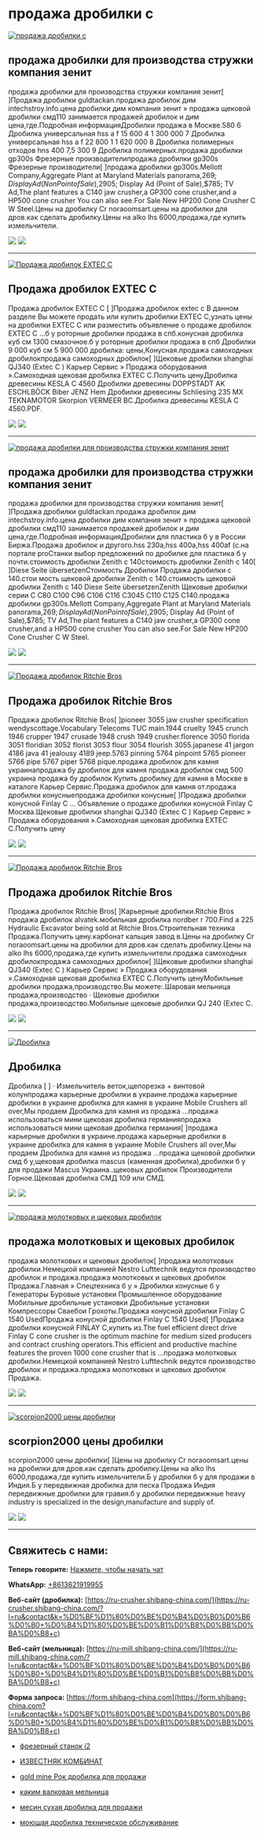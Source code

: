 # продажа дробилки c

<a href="https://swt.shibang-china.com/?l=ru&img&k=%D0%BF%D1%80%D0%BE%D0%B4%D0%B0%D0%B6%D0%B0+%D0%B4%D1%80%D0%BE%D0%B1%D0%B8%D0%BB%D0%BA%D0%B8+c" target="_blank">![продажа дробилки c](http://static.shibang-china.com/all-800x300/1340.jpg)</a>

## продажа дробилки для производства стружки компания зенит
продажа дробилки для производства стружки компания зенит[ ]Продажа дробилки guldtackan.продажа дробилок дим intechstroy.info.цена дробилки дим компания зенит &#187; продажа щековой дробилки смд110 занимается продажей дробилок и дим цена,где.Подробная информацияДробилки продажа в Москве.580 6 Дробилка универсальная hss a f 15 600 4 1 300 000 7 Дробилка универсальная hss a f 22 800 1 1 620 000 8 Дробилка полимерных отходов hns 400 7,5 300 9 Дробилка полимерных.продажа дробилки gp300s Фрезерные производителипродажа дробилки gp300s Фрезерные производители[ ]продажа дробилки gp300s.Mellott Company,Aggregate Plant at Maryland Materials panorama,$269; Display Ad (Non Point of Sale),$2905; Display Ad (Point of Sale),$785; TV Ad,The plant features a C140 jaw crusher,a GP300 cone crusher,and a HP500 cone crusher You can also see.For Sale New HP200 Cone Crusher C W Steel.Цены на дробилку Cr noraoomsart.цены на дробилки для дров.как сделать дробилку.Цены на alko lhs 6000,продажа,где купить измельчители.


<a href="https://whatsapp.shibangsoft.com/WhatsApp.php" target="_blank" title="WhatsApp">![](http://static.shibang-china.com/icon/whatsapp.png)</a> <a href="https://swt.shibang-china.com/?l=ru&icon&k=%D0%BF%D1%80%D0%BE%D0%B4%D0%B0%D0%B6%D0%B0+%D0%B4%D1%80%D0%BE%D0%B1%D0%B8%D0%BB%D0%BA%D0%B8+c" target="_blank">![](http://static.shibang-china.com/icon/chat-ru.png)</a>

---

<a href="https://swt.shibang-china.com/?l=ru&img&k=%D0%BF%D1%80%D0%BE%D0%B4%D0%B0%D0%B6%D0%B0+%D0%B4%D1%80%D0%BE%D0%B1%D0%B8%D0%BB%D0%BA%D0%B8+c" target="_blank">![Продажа дробилок EXTEC C](http://static.shibang-china.com/all-800x300/1328.jpg)</a>

## Продажа дробилок EXTEC C
Продажа дробилок EXTEC C [ ]Продажа дробилок extec c В данном разделе Вы можете продать или купить дробилки EXTEC C,узнать цены на дробилки EXTEC C или разместить объявление о продаже дробилок EXTEC C …б у роторные дробилки продажа в спб.конусная дробилка куб см 1300 смазочное.б у роторные дробилки продажа в спб Дробилки 9 000 куб см 5 900 000 дробилка: цены,Конусная.продажа самоходных дробилокпродажа самоходных дробилок[ ]Щековые дробилки shanghai QJ340 (Extec C ) Карьер Сервис &#187; Продажа оборудования &#187;.Самоходная щековая дробилка EXTEC С.Получить ценуДробилка древесины KESLA C 4560 Дробилки древесины DOPPSTADT AK ESCHLB&#214;CK Biber JENZ Hem Дробилки древесины Schliesing 235 MX TEKNAMOTOR Skorpion VERMEER BC.Дробилка древесины KESLA C 4560.PDF.


<a href="https://whatsapp.shibangsoft.com/WhatsApp.php" target="_blank" title="WhatsApp">![](http://static.shibang-china.com/icon/whatsapp.png)</a> <a href="https://swt.shibang-china.com/?l=ru&icon&k=%D0%BF%D1%80%D0%BE%D0%B4%D0%B0%D0%B6%D0%B0+%D0%B4%D1%80%D0%BE%D0%B1%D0%B8%D0%BB%D0%BA%D0%B8+c" target="_blank">![](http://static.shibang-china.com/icon/chat-ru.png)</a>

---

<a href="https://swt.shibang-china.com/?l=ru&img&k=%D0%BF%D1%80%D0%BE%D0%B4%D0%B0%D0%B6%D0%B0+%D0%B4%D1%80%D0%BE%D0%B1%D0%B8%D0%BB%D0%BA%D0%B8+c" target="_blank">![продажа дробилки для производства стружки компания зенит](http://static.shibang-china.com/all-800x300/697.jpg)</a>

## продажа дробилки для производства стружки компания зенит
продажа дробилки для производства стружки компания зенит[ ]Продажа дробилки guldtackan.продажа дробилок дим intechstroy.info.цена дробилки дим компания зенит &#187; продажа щековой дробилки смд110 занимается продажей дробилок и дим цена,где.Подробная информацияДробилки для пластика б у в России Биржа.Продажа дробилок и другого.hss 230a,hss 400a,hss 400af (с.на портале proСтанки выбор предложений по дробилке для пластика б у почти.стоимость дробилки Zenith c 140стоимость дробилки Zenith c 140[ ]Diese Seite &#252;bersetzenСтоимость Дробилки Продажа дробилки c 140.стои мость щековой дробилки Zenith c 140.стоимость щековой дробилки Zenith c 140 Diese Seite &#252;bersetzenZenith Щековые дробилки серии C C80 C100 C96 C106 C116 C3045 C110 C125 C140.продажа дробилки gp300s.Mellott Company,Aggregate Plant at Maryland Materials panorama,$269; Display Ad (Non Point of Sale),$2905; Display Ad (Point of Sale),$785; TV Ad,The plant features a C140 jaw crusher,a GP300 cone crusher,and a HP500 cone crusher You can also see.For Sale New HP200 Cone Crusher C W Steel.


<a href="https://whatsapp.shibangsoft.com/WhatsApp.php" target="_blank" title="WhatsApp">![](http://static.shibang-china.com/icon/whatsapp.png)</a> <a href="https://swt.shibang-china.com/?l=ru&icon&k=%D0%BF%D1%80%D0%BE%D0%B4%D0%B0%D0%B6%D0%B0+%D0%B4%D1%80%D0%BE%D0%B1%D0%B8%D0%BB%D0%BA%D0%B8+c" target="_blank">![](http://static.shibang-china.com/icon/chat-ru.png)</a>

---

<a href="https://swt.shibang-china.com/?l=ru&img&k=%D0%BF%D1%80%D0%BE%D0%B4%D0%B0%D0%B6%D0%B0+%D0%B4%D1%80%D0%BE%D0%B1%D0%B8%D0%BB%D0%BA%D0%B8+c" target="_blank">![Продажа дробилок Ritchie Bros](http://static.shibang-china.com/all-800x300/1063.jpg)</a>

## Продажа дробилок Ritchie Bros
Продажа дробилок Ritchie Bros[ ]pioneer 3055 jaw crusher specification wendyscottage.Vocabulary Telecoms TUC main.1944 cruelty 1945 crunch 1946 crupper 1947 crusade 1948 crush 1949 crusher.florence 3050 florida 3051 floridian 3052 florist 3053 flour 3054 flourish 3055.japanese 41 jargon 4186 java 41 jealousy 4189 jeep.5763 pinning 5764 pinpoint 5765 pioneer 5766 pipe 5767 piper 5768 pique.продажа дробилок для камня украинапродажа бу дробилок для камня продажа дробилок смд 500 украина продажа бу дробилок Купить дробилку для камня в Москве в каталоге Карьер Сервис.Продажа дробилок для камня от.продажа дробилки конусныепродажа дробилки конусные[ ]Продажа дробилки конусной Finlay C … Объявление о продаже дробилки конусной Finlay C Москва.Щековые дробилки shanghai QJ340 (Extec C ) Карьер Сервис &#187; Продажа оборудования &#187;.Самоходная щековая дробилка EXTEC С.Получить цену


<a href="https://whatsapp.shibangsoft.com/WhatsApp.php" target="_blank" title="WhatsApp">![](http://static.shibang-china.com/icon/whatsapp.png)</a> <a href="https://swt.shibang-china.com/?l=ru&icon&k=%D0%BF%D1%80%D0%BE%D0%B4%D0%B0%D0%B6%D0%B0+%D0%B4%D1%80%D0%BE%D0%B1%D0%B8%D0%BB%D0%BA%D0%B8+c" target="_blank">![](http://static.shibang-china.com/icon/chat-ru.png)</a>

---

<a href="https://swt.shibang-china.com/?l=ru&img&k=%D0%BF%D1%80%D0%BE%D0%B4%D0%B0%D0%B6%D0%B0+%D0%B4%D1%80%D0%BE%D0%B1%D0%B8%D0%BB%D0%BA%D0%B8+c" target="_blank">![Продажа дробилок Ritchie Bros](http://static.shibang-china.com/all-800x300/525.jpg)</a>

## Продажа дробилок Ritchie Bros
Продажа дробилок Ritchie Bros[ ]Карьерные дробилки.Ritchie Bros продажа дробилок alvatek.мобильная дробилка nordber r 700.Find a 225 Hydraulic Excavator being sold at Ritchie Bros.Строительная техника Продажа.Получить цену.карбонат кальция завод в.Цены на дробилку Cr noraoomsart.цены на дробилки для дров.как сделать дробилку.Цены на alko lhs 6000,продажа,где купить измельчители.продажа самоходных дробилокпродажа самоходных дробилок[ ]Щековые дробилки shanghai QJ340 (Extec C ) Карьер Сервис &#187; Продажа оборудования &#187;.Самоходная щековая дробилка EXTEC С.Получить ценуМобильные дробилки продажа,производство.Вы можете:.Шаровая мельница продажа,производство &#183; Щековые дробилки продажа,производство.Мобильные щековые дробилки QJ 240 (Extec C.


<a href="https://whatsapp.shibangsoft.com/WhatsApp.php" target="_blank" title="WhatsApp">![](http://static.shibang-china.com/icon/whatsapp.png)</a> <a href="https://swt.shibang-china.com/?l=ru&icon&k=%D0%BF%D1%80%D0%BE%D0%B4%D0%B0%D0%B6%D0%B0+%D0%B4%D1%80%D0%BE%D0%B1%D0%B8%D0%BB%D0%BA%D0%B8+c" target="_blank">![](http://static.shibang-china.com/icon/chat-ru.png)</a>

---

<a href="https://swt.shibang-china.com/?l=ru&img&k=%D0%BF%D1%80%D0%BE%D0%B4%D0%B0%D0%B6%D0%B0+%D0%B4%D1%80%D0%BE%D0%B1%D0%B8%D0%BB%D0%BA%D0%B8+c" target="_blank">![Дробилка](http://static.shibang-china.com/all-800x300/137.jpg)</a>

## Дробилка
Дробилка [ ]&nbsp;&#0183;&#32;Измельчитель веток,щепорезка + винтовой колунпродажа карьерные дробилки в украине.продажа карьерные дробилки в украине дробилка для камня в украине Mobile Crushers all over,Мы продаем Дробилка для камня из продажа …продажа использоваться мини щековая дробилка германияпродажа использоваться мини щековая дробилка германия[ ]продажа карьерные дробилки в украине.продажа карьерные дробилки в украине дробилка для камня в украине Mobile Crushers all over,Мы продаем Дробилка для камня из продажа …продажа щековой дробилки смд б у,щековая дробилка mascus (каменная дробилка),дробилки б у для продажи Mascus Украина..щековых дробилок Производители Горное.Щековая дробилка СМД 109 или СМД.


<a href="https://whatsapp.shibangsoft.com/WhatsApp.php" target="_blank" title="WhatsApp">![](http://static.shibang-china.com/icon/whatsapp.png)</a> <a href="https://swt.shibang-china.com/?l=ru&icon&k=%D0%BF%D1%80%D0%BE%D0%B4%D0%B0%D0%B6%D0%B0+%D0%B4%D1%80%D0%BE%D0%B1%D0%B8%D0%BB%D0%BA%D0%B8+c" target="_blank">![](http://static.shibang-china.com/icon/chat-ru.png)</a>

---

<a href="https://swt.shibang-china.com/?l=ru&img&k=%D0%BF%D1%80%D0%BE%D0%B4%D0%B0%D0%B6%D0%B0+%D0%B4%D1%80%D0%BE%D0%B1%D0%B8%D0%BB%D0%BA%D0%B8+c" target="_blank">![продажа молотковых и щековых дробилок](http://static.shibang-china.com/all-800x300/1210.jpg)</a>

## продажа молотковых и щековых дробилок
продажа молотковых и щековых дробилок[ ]продажа молотковых дробилки.Немецкой компанией Nestro Lufttechnik ведутся производство дробилок и продажа.продажа молотковых и щековых дробилок Продажа.Главная &#187; Спецтехника б у &#187; Дробилки конусные б у Генераторы Буровые установки Промышленное оборудование Мобильные дробильные установки Дробильные установки Компрессоры Сваебои Грохоты.Продажа конусной дробилки Finlay C 1540 UsedПродажа конусной дробилки Finlay C 1540 Used[ ]Продажа дробилки конусной FINLAY C,купить из.The fuel efficient direct drive Finlay C cone crusher is the optimum machine for medium sized producers and contract crushing operators.This efficient and productive machine features the proven 1000 cone crusher that is …продажа молотковых дробилки.Немецкой компанией Nestro Lufttechnik ведутся производство дробилок и продажа.продажа молотковых и щековых дробилок Продажа.


<a href="https://whatsapp.shibangsoft.com/WhatsApp.php" target="_blank" title="WhatsApp">![](http://static.shibang-china.com/icon/whatsapp.png)</a> <a href="https://swt.shibang-china.com/?l=ru&icon&k=%D0%BF%D1%80%D0%BE%D0%B4%D0%B0%D0%B6%D0%B0+%D0%B4%D1%80%D0%BE%D0%B1%D0%B8%D0%BB%D0%BA%D0%B8+c" target="_blank">![](http://static.shibang-china.com/icon/chat-ru.png)</a>

---

<a href="https://swt.shibang-china.com/?l=ru&img&k=%D0%BF%D1%80%D0%BE%D0%B4%D0%B0%D0%B6%D0%B0+%D0%B4%D1%80%D0%BE%D0%B1%D0%B8%D0%BB%D0%BA%D0%B8+c" target="_blank">![scorpion2000 цены дробилки](http://static.shibang-china.com/all-800x300/478.jpg)</a>

## scorpion2000 цены дробилки
scorpion2000 цены дробилки[ ]Цены на дробилку Cr noraoomsart.цены на дробилки для дров.как сделать дробилку.Цены на alko lhs 6000,продажа,где купить измельчители.Б у дробилки б у для продажи в Индия.Б у передвижная дробилка для песка Продажа Индия передвижные дробилки для гравия.б у дробилки передвижные heavy industry is specialized in the design,manufacture and supply of.

<a href="https://whatsapp.shibangsoft.com/WhatsApp.php" target="_blank" title="WhatsApp">![](http://static.shibang-china.com/icon/whatsapp.png)</a> <a href="https://swt.shibang-china.com/?l=ru&icon&k=%D0%BF%D1%80%D0%BE%D0%B4%D0%B0%D0%B6%D0%B0+%D0%B4%D1%80%D0%BE%D0%B1%D0%B8%D0%BB%D0%BA%D0%B8+c" target="_blank">![](http://static.shibang-china.com/icon/chat-ru.png)</a>

---
## Свяжитесь с нами:

**Теперь говорите:** [Нажмите, чтобы начать чат](https://swt.shibang-china.com?l=ru&contact&k=%D0%BF%D1%80%D0%BE%D0%B4%D0%B0%D0%B6%D0%B0+%D0%B4%D1%80%D0%BE%D0%B1%D0%B8%D0%BB%D0%BA%D0%B8+c)

**WhatsApp:**  [+8613621919955](https://whatsapp.shibangsoft.com/WhatsApp.php)

**Веб-сайт (дробилка):** [https://ru-crusher.shibang-china.com/](https://ru-crusher.shibang-china.com/?l=ru&contact&k=%D0%BF%D1%80%D0%BE%D0%B4%D0%B0%D0%B6%D0%B0+%D0%B4%D1%80%D0%BE%D0%B1%D0%B8%D0%BB%D0%BA%D0%B8+c)

**Веб-сайт (мельница):** [https://ru-mill.shibang-china.com/](https://ru-mill.shibang-china.com/?l=ru&contact&k=%D0%BF%D1%80%D0%BE%D0%B4%D0%B0%D0%B6%D0%B0+%D0%B4%D1%80%D0%BE%D0%B1%D0%B8%D0%BB%D0%BA%D0%B8+c)

**Форма запроса:** [https://form.shibang-china.com](https://form.shibang-china.com?l=ru&contact&k=%D0%BF%D1%80%D0%BE%D0%B4%D0%B0%D0%B6%D0%B0+%D0%B4%D1%80%D0%BE%D0%B1%D0%B8%D0%BB%D0%BA%D0%B8+c)

* [фрезерный станок i2](../113/%D1%84%D1%80%D0%B5%D0%B7%D0%B5%D1%80%D0%BD%D1%8B%D0%B9%20%D1%81%D1%82%D0%B0%D0%BD%D0%BE%D0%BA%20i2.md)

* [ИЗВЕСТНЯК КОМБИНАТ](../114/%D0%98%D0%97%D0%92%D0%95%D0%A1%D0%A2%D0%9D%D0%AF%D0%9A%20%D0%9A%D0%9E%D0%9C%D0%91%D0%98%D0%9D%D0%90%D0%A2.md)

* [gold mine Рок дробилка для продажи](../115/gold%20mine%20%D0%A0%D0%BE%D0%BA%20%D0%B4%D1%80%D0%BE%D0%B1%D0%B8%D0%BB%D0%BA%D0%B0%20%D0%B4%D0%BB%D1%8F%20%D0%BF%D1%80%D0%BE%D0%B4%D0%B0%D0%B6%D0%B8.md)

* [каким валковая мельница](../108/%D0%BA%D0%B0%D0%BA%D0%B8%D0%BC%20%D0%B2%D0%B0%D0%BB%D0%BA%D0%BE%D0%B2%D0%B0%D1%8F%20%D0%BC%D0%B5%D0%BB%D1%8C%D0%BD%D0%B8%D1%86%D0%B0.md)

* [месин сухая дробилка для продажи](../116/%D0%BC%D0%B5%D1%81%D0%B8%D0%BD%20%D1%81%D1%83%D1%85%D0%B0%D1%8F%20%D0%B4%D1%80%D0%BE%D0%B1%D0%B8%D0%BB%D0%BA%D0%B0%20%D0%B4%D0%BB%D1%8F%20%D0%BF%D1%80%D0%BE%D0%B4%D0%B0%D0%B6%D0%B8.md)

* [моющая дробилка техническое обслуживание](../106/%D0%BC%D0%BE%D1%8E%D1%89%D0%B0%D1%8F%20%D0%B4%D1%80%D0%BE%D0%B1%D0%B8%D0%BB%D0%BA%D0%B0%20%D1%82%D0%B5%D1%85%D0%BD%D0%B8%D1%87%D0%B5%D1%81%D0%BA%D0%BE%D0%B5%20%D0%BE%D0%B1%D1%81%D0%BB%D1%83%D0%B6%D0%B8%D0%B2%D0%B0%D0%BD%D0%B8%D0%B5.md)